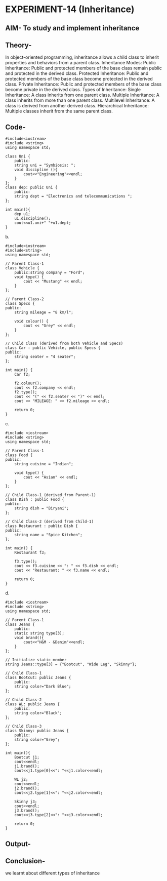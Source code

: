 # EXPERIMENT-14 (Inheritance)

## AIM- To study and implement inheritance
## Theory- 
In object-oriented programming, inheritance allows a child class to inherit properties and behaviors from a parent class.
Inheritance Modes:
Public Inheritance: Public and protected members of the base class remain public and protected in the derived class.
Protected Inheritance: Public and protected members of the base class become protected in the derived class.
Private Inheritance: Public and protected members of the base class become private in the derived class.
Types of Inheritance:
Single Inheritance: A class inherits from one parent class.
Multiple Inheritance: A class inherits from more than one parent class.
Multilevel Inheritance: A class is derived from another derived class.
Hierarchical Inheritance: Multiple classes inherit from the same parent class.
## Code- 
~~~
#include<iostream>
#include <string> 
using namespace std;

class Uni {
    public:
    string uni = "Symbiosis: ";
    void discipline (){
        cout<<"Engineering"<<endl;
    }
};
class dep: public Uni {
    public:
    string dept = "Electronics and telecommunications ";
};

int main(){
    dep u1;
    u1.discipline();
    cout<<u1.uni+" "+u1.dept;
}
~~~
b.
~~~
#include<iostream>
#include<string>
using namespace std;

// Parent Class-1
class Vehicle {
    public:string company = "Ford";
    void type() {
        cout << "Mustang" << endl;
    }
};

// Parent Class-2
class Specs {
public:
    string mileage = "8 km/l";
    
    void colour() {
        cout << "Grey" << endl;
    }
};

// Child Class (derived from both Vehicle and Specs)
class Car : public Vehicle, public Specs {
public:
    string seater = "4 seater";
};

int main() {
    Car f2;
    
    f2.colour(); 
    cout << f2.company << endl; 
    f2.type(); 
    cout << "(" << f2.seater << ")" << endl; 
    cout << "MILEAGE: " << f2.mileage << endl; 

    return 0;
}
~~~
c.
~~~
#include <iostream>
#include <string>
using namespace std;

// Parent Class-1
class Food {
public:
    string cuisine = "Indian";
    
    void type() {
        cout << "Asian" << endl;
    }
};

// Child Class-1 (derived from Parent-1)
class Dish : public Food {
public:
    string dish = "Biryani";
};

// Child Class-2 (derived from Child-1)
class Restaurant : public Dish {
public:
    string name = "Spice Kitchen";
};

int main() {
    Restaurant f3;
    
    f3.type();  
    cout << f3.cuisine << ": " << f3.dish << endl;   
    cout << "Restaurant: " << f3.name << endl;  

    return 0;
}
~~~
d.
~~~
#include <iostream>
#include <string>
using namespace std;

// Parent Class-1
class Jeans {
    public:
    static string type[3];
    void brand(){
        cout<<"H&M - &Denim"<<endl;
    }
};

// Initialize static member
string Jeans::type[3] = {"Bootcut", "Wide Leg", "Skinny"};

// Child Class-1
class Bootcut: public Jeans {
    public:
    string color="Dark Blue";
};

// Child Class-2
class WL: public Jeans {
    public:
    string color="Black";
};

// Child Class-3
class Skinny: public Jeans {
    public:
    string color="Grey";
};

int main(){
    Bootcut j1;
    cout<<endl;
    j1.brand();
    cout<<j1.type[0]<<": "<<j1.color<<endl;

    WL j2;
    cout<<endl;
    j2.brand();
    cout<<j2.type[1]<<": "<<j2.color<<endl;

    Skinny j3;
    cout<<endl;
    j3.brand();
    cout<<j3.type[2]<<": "<<j3.color<<endl;

    return 0;
}

~~~

## Output-


## Conclusion-
 we learnt about different types of inheritance




